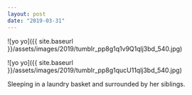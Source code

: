 ```yaml
---
layout: post
date: "2019-03-31"
---
```


![yo yo]({{ site.baseurl }}/assets/images/2019/tumblr_pp8g1q1v9Q1qlj3bd_540.jpg)

![yo yo]({{ site.baseurl }}/assets/images/2019/tumblr_pp8g1qucU11qlj3bd_540.jpg)

Sleeping in a laundry basket and surrounded by her siblings.
